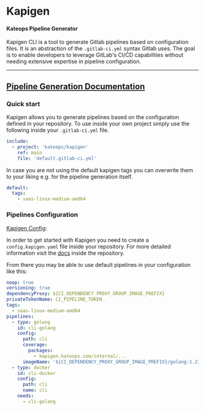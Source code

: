 # Kapigen
#### Kateops Pipeline Generator

Kapigen CLI is a tool to generate Gitlab pipelines based on configuration files.
It is an abstraction of the `.gitlab-ci.yml` syntax Gitlab uses. The goal is to enable developers to
leverage GitLab's CI/CD capabilities without needing extensive expertise in pipeline configuration.

---- 

## [Pipeline Generation Documentation](doc/index.md)

### Quick start

Kapigen allows you to generate pipelines based on the configuration defined in your repository.
To use inside your own project simply use the following inside your `.gitlab-ci.yml` file.

```yaml
include:
  - project: 'kateops/kapigen'
    ref: main
    file: 'default.gitlab-ci.yml'
```
In case you are not using the default kapigen tags you can overwrite them to your liking e.g. for the pipeline generation itself.
```yaml
default:
  tags:
    - saas-linux-medium-amd64
```

### Pipelines Configuration

[Kapigen Config](cli/config.kapigen.yaml):

In order to get started with Kapigen you need to create a `config.kapigen.yaml` file inside your repository.
For more detailed information visit the [docs](doc/index.md) inside the repository.

From there you may be able to use default pipelines in your configuration like this:
```yaml
noop: true
versioning: true
dependencyProxy: ${CI_DEPENDENCY_PROXY_GROUP_IMAGE_PREFIX}
privateTokenName: CI_PIPELINE_TOKEN
tags:
  - saas-linux-medium-amd64
pipelines:
  - type: golang
    id: cli-golang
    config:
      path: cli
      coverage:
        packages:
          - kapigen.kateops.com/internal/...
      imageName: '${CI_DEPENDENCY_PROXY_GROUP_IMAGE_PREFIX}/golang:1.21.3-alpine3.18'
  - type: docker
    id: cli-docker
    config:
      path: cli
      name: cli
    needs:
      - cli-golang
```

